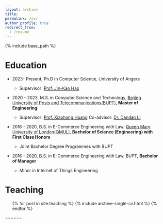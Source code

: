 ```yaml
---
layout: archive
title: 
permalink: /cv/
author_profile: true
redirect_from:
  - /resume
---
```


{% include base_path %}

Education
======
* 2023- Present, Ph.D in Computer Science, University of Angers
  * Supervisor: [Prof. Jin-Kao Hao](https://leria-info.univ-angers.fr/~jinkao.hao/)

* 2020 - 2023, M.S. in Computer Science and Technology, [Beijing University of Posts and Telecommunications(BUPT)](https://en.wikipedia.org/wiki/Beijing_University_of_Posts_and_Telecommunications), **Master of Engineering**
  * Supervisor: [Prof. Xiaohong Huang](https://ieeexplore.ieee.org/author/37281300600) Co-advisor: [Dr. Dandan Li](https://ieeexplore.ieee.org/author/37086411844)

* 2016 - 2020, B.S. in E-Commerce Engineering with Law, [Queen Mary University of London(QMUL)](https://www.qmul.ac.uk/), **Bachelor of Science (Engineering) with First Class Honors**
  * Joint Bachelor Degree Programmes with BUPT
* 2016 - 2020, B.S. in E-Commerce Engineering with Law, BUPT, **Bachelor of Manager**
  * Minor in Internet of Things Engineering

Teaching
======
  <ul>{% for post in site.teaching %}
    {% include archive-single-cv.html %}
  {% endfor %}</ul>
  
<!-- [Resume](../files/Yuqi_Zhao_CV.pdf) -->
======

<!-- Publications
======
  <ul>{% for post in site.publications %}
    {% include archive-single-cv.html %}
  {% endfor %}</ul>
  
Talks
======
  <ul>{% for post in site.talks %}
    {% include archive-single-talk-cv.html %}
  {% endfor %}</ul> -->
  

  
<!-- Service and leadership
======
* Currently signed in to 43 different slack teams -->

